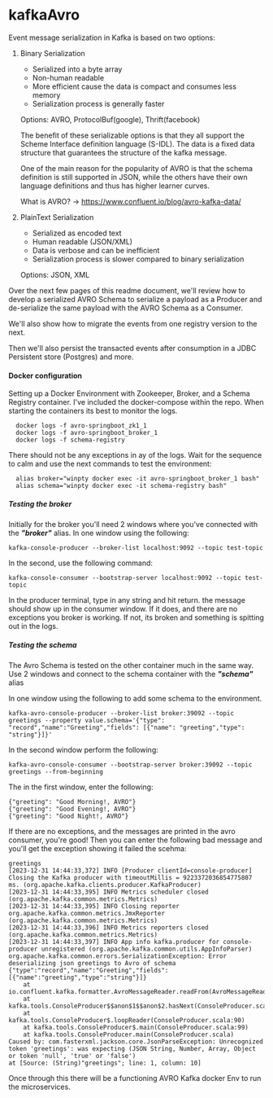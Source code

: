 # kafkaAvro

Event message serialization in Kafka is based on two options:

1) Binary Serialization
    - Serialized into a byte array
    - Non-human readable
    - More efficient cause the data is compact and consumes less memory
    - Serialization process is generally faster 
     
    Options: AVRO, ProtocolBuf(google), Thrift(facebook)
    
    The benefit of these serializable options is that they all support the Scheme Interface definition language (S-IDL). The data is a fixed data structure that guarantees the structure of the kafka message. 
    
    One of the main reason for the popularity of AVRO is that the schema definition is still supported in JSON, while the others have their own language definitions and thus has higher learner curves.
    
    What is AVRO? -> https://www.confluent.io/blog/avro-kafka-data/
    
1) PlainText Serialization
    - Serialized as encoded text
    - Human readable (JSON/XML)
    - Data is verbose and can be inefficient
    - Serialization process is slower compared to binary serialization
    
    Options: JSON, XML
    
Over the next few pages of this readme document, we'll review how to develop a serialized AVRO Schema to serialize a payload as a Producer and de-serialize the same payload with the AVRO Schema as a Consumer. 

We'll also show how to migrate the events from one registry version to the next.

Then we'll also persist the transacted events after consumption in a JDBC Persistent store (Postgres) and more.


#### Docker configuration

Setting up a Docker Environment with Zookeeper, Broker, and a Schema Registry container. I've included the docker-compose within the repo. When starting the containers its best to monitor the logs.

      docker logs -f avro-springboot_zk1_1
      docker logs -f avro-springboot_broker_1
      docker logs -f schema-registry
      
There should not be any exceptions in ay of the logs. Wait for the sequence to calm and use the next commands to test the environment:

      alias broker="winpty docker exec -it avro-springboot_broker_1 bash"
      alias schema="winpty docker exec -it schema-registry bash"
 
##### Testing the broker
      
Initially for the broker you'll need 2 windows where you've connected with the <i><b>"broker"</b></i> alias. In one window using the following:

    kafka-console-producer --broker-list localhost:9092 --topic test-topic
      
In the second, use the following command:

    kafka-console-consumer --bootstrap-server localhost:9092 --topic test-topic      
  
In the producer terminal, type in any string and hit return. the message should show up in the consumer window. If it does, and there are no exceptions you broker is working. If not, its broken and something is spitting out in the logs.

##### Testing the schema       
              
The Avro Schema is tested on the other container much in the same way. Use 2 windows and connect to the schema container with the <i><b>"schema"</b></i> alias

In one window using the following to add some schema to the environment.

    kafka-avro-console-producer --broker-list broker:39092 --topic greetings --property value.schema='{"type": "record","name":"Greeting","fields": [{"name": "greeting","type": "string"}]}'

In the second window perform the following:

    kafka-avro-console-consumer --bootstrap-server broker:39092 --topic greetings --from-beginning
    
The in the first window, enter the following:

    {"greeting": "Good Morning!, AVRO"}
    {"greeting": "Good Evening!, AVRO"}
    {"greeting": "Good Night!, AVRO"}

If there are no exceptions, and the messages are printed in the avro consumer, you're good! Then you can enter the following bad message and you'll get the exception showing it failed the scehma:

    greetings
    [2023-12-31 14:44:33,372] INFO [Producer clientId=console-producer] Closing the Kafka producer with timeoutMillis = 9223372036854775807 ms. (org.apache.kafka.clients.producer.KafkaProducer)
    [2023-12-31 14:44:33,395] INFO Metrics scheduler closed (org.apache.kafka.common.metrics.Metrics)
    [2023-12-31 14:44:33,395] INFO Closing reporter org.apache.kafka.common.metrics.JmxReporter (org.apache.kafka.common.metrics.Metrics)
    [2023-12-31 14:44:33,396] INFO Metrics reporters closed (org.apache.kafka.common.metrics.Metrics)
    [2023-12-31 14:44:33,397] INFO App info kafka.producer for console-producer unregistered (org.apache.kafka.common.utils.AppInfoParser)
    org.apache.kafka.common.errors.SerializationException: Error deserializing json greetings to Avro of schema {"type":"record","name":"Greeting","fields":[{"name":"greeting","type":"string"}]}
        at io.confluent.kafka.formatter.AvroMessageReader.readFrom(AvroMessageReader.java:127)
        at kafka.tools.ConsoleProducer$$anon$1$$anon$2.hasNext(ConsoleProducer.scala:67)der.java:405)
        at kafka.tools.ConsoleProducer$.loopReader(ConsoleProducer.scala:90)
        at kafka.tools.ConsoleProducer$.main(ConsoleProducer.scala:99)
        at kafka.tools.ConsoleProducer.main(ConsoleProducer.scala)
    Caused by: com.fasterxml.jackson.core.JsonParseException: Unrecognized token 'greetings': was expecting (JSON String, Number, Array, Object or token 'null', 'true' or 'false')
    at [Source: (String)"greetings"; line: 1, column: 10]
        
Once through this there will be a functioning AVRO Kafka docker Env to run the microservices.         

    